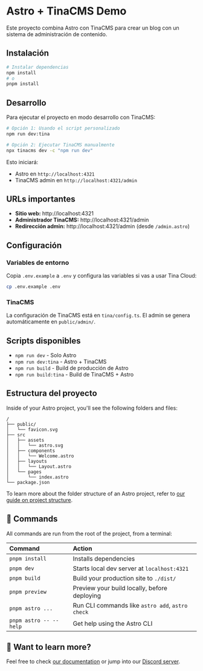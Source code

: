 # Astro + TinaCMS Demo

Este proyecto combina Astro con TinaCMS para crear un blog con un sistema de administración de contenido.

## Instalación

```bash
# Instalar dependencias
npm install
# o
pnpm install
```

## Desarrollo

Para ejecutar el proyecto en modo desarrollo con TinaCMS:

```bash
# Opción 1: Usando el script personalizado
npm run dev:tina

# Opción 2: Ejecutar TinaCMS manualmente
npx tinacms dev -c "npm run dev"
```

Esto iniciará:
- Astro en `http://localhost:4321`
- TinaCMS admin en `http://localhost:4321/admin`

## URLs importantes

- **Sitio web:** http://localhost:4321
- **Administrador TinaCMS:** http://localhost:4321/admin
- **Redirección admin:** http://localhost:4321/admin (desde `/admin.astro`)

## Configuración

### Variables de entorno

Copia `.env.example` a `.env` y configura las variables si vas a usar Tina Cloud:

```bash
cp .env.example .env
```

### TinaCMS

La configuración de TinaCMS está en `tina/config.ts`. El admin se genera automáticamente en `public/admin/`.

## Scripts disponibles

- `npm run dev` - Solo Astro
- `npm run dev:tina` - Astro + TinaCMS
- `npm run build` - Build de producción de Astro
- `npm run build:tina` - Build de TinaCMS + Astro

## Estructura del proyecto

Inside of your Astro project, you'll see the following folders and files:

```text
/
├── public/
│   └── favicon.svg
├── src
│   ├── assets
│   │   └── astro.svg
│   ├── components
│   │   └── Welcome.astro
│   ├── layouts
│   │   └── Layout.astro
│   └── pages
│       └── index.astro
└── package.json
```

To learn more about the folder structure of an Astro project, refer to [our guide on project structure](https://docs.astro.build/en/basics/project-structure/).

## 🧞 Commands

All commands are run from the root of the project, from a terminal:

| Command                   | Action                                           |
| :------------------------ | :----------------------------------------------- |
| `pnpm install`             | Installs dependencies                            |
| `pnpm dev`             | Starts local dev server at `localhost:4321`      |
| `pnpm build`           | Build your production site to `./dist/`          |
| `pnpm preview`         | Preview your build locally, before deploying     |
| `pnpm astro ...`       | Run CLI commands like `astro add`, `astro check` |
| `pnpm astro -- --help` | Get help using the Astro CLI                     |

## 👀 Want to learn more?

Feel free to check [our documentation](https://docs.astro.build) or jump into our [Discord server](https://astro.build/chat).
